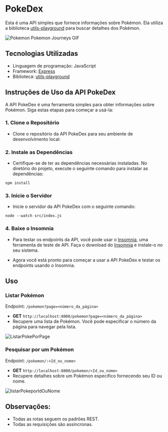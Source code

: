 
# PokeDex

Esta é uma API simples que fornece informações sobre Pokémon. Ela utiliza a biblioteca [utils-playground](https://www.npmjs.com/package/utils-playground) para buscar detalhes dos Pokémon.
  
![Pokemon Pokemon Journeys GIF](https://media.tenor.com/uSCX8MQJbWoAAAAC/pokemon-pokemon-journeys.gif)

## Tecnologias Utilizadas

- Linguagem de programação: JavaScript
- Framework: [Express](https://www.npmjs.com/package/express)
- Biblioteca: [utils-playground](https://www.npmjs.com/package/utils-playground)



## Instruções de Uso da API PokeDex
A API PokeDex é uma ferramenta simples para obter informações sobre Pokémon. Siga estas etapas para começar a usá-la:

### 1. Clone o Repositório
- Clone o repositório da API PokeDex para seu ambiente de desenvolvimento local:

### 2. Instale as Dependências
- Certifique-se de ter as dependências necessárias instaladas. No diretório do projeto, execute o seguinte comando para instalar as dependências:

```
npm install
```
### 3. Inicie o Servidor
- Inicie o servidor da API PokeDex com o seguinte comando:

```
node --watch src/index.js 
```

### 4. Baixe o Insomnia
- Para testar os endpoints da API, você pode usar o [Insomnia](https://insomnia.rest/download), uma ferramenta de teste de API. Faça o download do [Insomnia](https://insomnia.rest/download) e instale-o no seu sistema.

- Agora você está pronto para começar a usar a API PokeDex e testar os endpoints usando o Insomnia.

## Uso

### Listar Pokémon

Endpoint: `/pokemon?page=<número_da_página>`

- **GET** `http://localhost:8000/pokemon?page=<número_da_página>`
- Recupere uma lista de Pokémon. Você pode especificar o número da página para navegar pela lista.

![ListarPokePorPage](https://github.com/PatrickLAF2k/PokeFinder/assets/141870542/8b18f121-a4a1-43eb-b970-14a300707236)



### Pesquisar por um Pokémon

Endpoint: `/pokemon/:<Id_ou_nome>`

- **GET** `http://localhost:8000/pokemon/<Id_ou_nome>`
- Recupere detalhes sobre um Pokémon específico fornecendo seu ID ou nome.

![listarPokeporIdOuNome](https://github.com/PatrickLAF2k/PokeFinder/assets/141870542/6b28f54c-b043-4cdb-9980-9abef7e83c50)


 ## Observações:

- Todas as rotas seguem os padrões REST.
- Todas as requisições são assíncronas.
